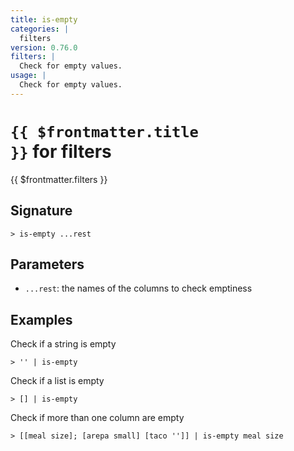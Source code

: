 ```yaml
---
title: is-empty
categories: |
  filters
version: 0.76.0
filters: |
  Check for empty values.
usage: |
  Check for empty values.
---
```


# <code>{{ $frontmatter.title }}</code> for filters

<div class='command-title'>{{ $frontmatter.filters }}</div>

## Signature

```> is-empty ...rest```

## Parameters

 -  `...rest`: the names of the columns to check emptiness

## Examples

Check if a string is empty
```shell
> '' | is-empty
```

Check if a list is empty
```shell
> [] | is-empty
```

Check if more than one column are empty
```shell
> [[meal size]; [arepa small] [taco '']] | is-empty meal size
```
